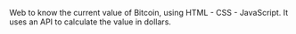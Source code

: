 Web to know the current value of Bitcoin, using HTML - CSS - JavaScript. It uses an API to calculate the value in dollars. 
